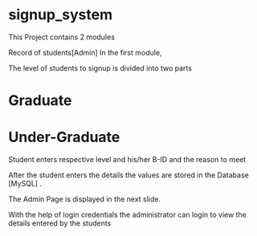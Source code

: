 # signup_system
This Project contains 2 modules
 

Record of students[Admin]
In the first module,

The level of students to signup is divided into two parts

# Graduate
# Under-Graduate

Student enters respective level and his/her B-ID and the reason to meet

After the student enters the details the values are stored in the Database [MySQL] .

The Admin Page is displayed in the next slide.

With the help of login credentials the administrator can login to view the details entered by the students


